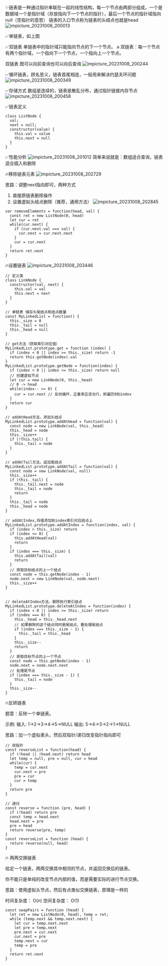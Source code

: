 ✨链表是一种通过指针串联在一起的线性结构，每一个节点由两部分组成，一个是数据域一个是指针域（存放指向下一个节点的指针），最后一个节点的指针域指向null（空指针的意思）
链表的入口节点称为链表的头结点也就是head
![impicture_20231008_200013](https://github.com/JasonLonger/note/assets/50047690/6c13e859-4517-4114-a1d9-45af6f311409)

✅单链表，如上图

✅双链表
单链表中的指针域只能指向节点的下一个节点。
a
双链表：每一个节点有两个指针域，一个指向下一个节点，一个指向上一个节点。

双链表 既可以向前查询也可以向后查询
![impicture_20231008_200244](https://github.com/JasonLonger/note/assets/50047690/825855be-da61-45e6-9cd6-4ba78867df30)

✅循环链表，顾名思义，链表首尾相连，一般用来解决约瑟夫环问题
![impicture_20231008_200349](https://github.com/JasonLonger/note/assets/50047690/ceeafda1-cef2-497a-b667-427ba63f0147)

✅存储方式
数组是连续的，链表是散乱分布，通过指针链接内存节点
![impicture_20231008_200458](https://github.com/JasonLonger/note/assets/50047690/74375c79-8618-43c4-aaf8-3f891668bf06)

✅链表定义
```
class ListNode {
  val;
  next = null;
  constructor(value) {
    this.val = value
    this.next = null
  }
}
```

✅性能分析
![impicture_20231008_201012](https://github.com/JasonLonger/note/assets/50047690/053bf78c-4a45-4ec4-8193-b3e9b8983888)
简单来说就是：数组适合查询，链表适合插入和删除

🔥移除链表元素
![impicture_20231008_202729](https://github.com/JasonLonger/note/assets/50047690/819ef198-0316-4ea1-8351-78f024927f8f)

思路：调整next指向即可，两种方式
1. 直接原链表删除操作
2. 设置虚拟头结点删除（推荐，通用方法）
![impicture_20231008_202845](https://github.com/JasonLonger/note/assets/50047690/ee5cb366-7a74-4f26-a7df-9fa7961ff89a)
```
var removeElements = function(head, val) {
  const ret = new ListNode(0, head)
  let cur = ret
  while(cur.next) {
    if (cur.next.val === val) {
      cur.next = cur.next.next
    }
    cur = cur.next
  }
  return ret.next
}
```

🔥设置链表
![impicture_20231008_203446](https://github.com/JasonLonger/note/assets/50047690/9bf7d67f-ac23-4b4d-bb98-3be8c95f0500)

```
// 定义类
class LinkNode {
  constructor(val, next) {
    this.val = val
    this.next = next
  }
}

// 单链表 储存头尾结点和结点数量
const MyLinkedList = function() {
  this._size = 0
  this._tail = null
  this._head = null
}

// get方法（获取索引对应值）
MyLinkedList.prototype.get = function (index) {
  if (index < 0 || index >= this._size) return -1
  return this.getNode(index).val
}
MyLinkedList.prototype.getNode = function(index) {
  if (index < 0 || index >= this._size) return null
  // 创建虚拟节点
  let cur = new LinkNode(0, this._head)
  // 0 -> head
  while(index-- >= 0) {
    cur = cur.next // 反向循环，正着来应该也行，即遍历0到index
  }
  return cur
}

// addAtHead方法，添加头结点
MyLinkedList.prototype.addAtHead = function(val) {
  const node = new LinkNode(val, this._head)
  this._head = node
  this._size++
  if (!this.tail) {
    this._tail = node
  }
}

// addAtTail方法，追加尾结点
MyLinkedList.prototype.addAtTail = function(val) {
  const node = new LinkNode(val, null)
  this._size++
  if (this._tail) {
    this._tail.next = node
    this._tail = node
    return
  }
  this._tail = node
  this._head = node
}

// addAtIndex,将值添加到index索引对应结点上
MyLinkedList.prototype.addAtIndex = function(index, val) {
  if (index > this._size) return
  if (index <= 0) {
    this.addAtHead(val)
    return
  }
  if (index === this._size) {
    this.addAtTail(val)
    return
  }
  // 获取目标结点的上一个结点
  const node = this.getNode(index - 1)
  node.next = new LinkNode(val, node.next)
  this._size++
}


// deleteAtIndex方法，删除执行索引结点
MyLinkedList.prototype.deleteAtIndex = function(index) {
  if (index < 0 || index >= this._size) return
  if (index === 0) {
    this._head = this._head.next
    // 如果删除的这个结点同时是尾结点，要处理尾结点
    if (index === this._size - 1) {
      this._tail = this._head
    }
    this._size--
    return
  }
  // 获取目标节点的上一个节点
  const node = this.getNode(index - 1)
  node.next = node.next.next
  // 处理尾节点
  if (index === this._size - 1) {
    this._tail = node
  }
  this._size--
}
```

🔥反转链表

题意：反转一个单链表。

示例: 输入: 1->2->3->4->5->NULL 输出: 5->4->3->2->1->NULL

思路：加一个虚拟表头，然后双指针/递归改变指针指向即可


```
// 双指针
const reverseList = function(head) {
  if (!head || !head.next) return head
  let temp = null, pre = null, cur = head
  while(cur) {
    temp = cur.next
    cur.next = pre
    pre = cur
    cur = temp
  }
  return pre
}

// 递归
const reverse = function (pre, head) {
  if (!head) return pre
  const temp = head.next
  head.next = pre
  pre = head
  return reverse(pre, temp)
}
const reverseList = function (head) {
  return reverse(null, head)
}
```

🔥 两两交换链表

给定一个链表，两两交换其中相邻的节点，并返回交换后的链表。

你不能只是单纯的改变节点内部的值，而是需要实际的进行节点交换。

思路：使用虚拟头节点，然后有点类似交换链表，原理是一样的

时间复杂度： O(n)
空间复杂度： O(1)
```
const swapPairs = function (head) {
  let ret = new ListNode(0, head), temp = ret;
  while (temp.next && temp.next.next) {
    let cur = temp.next.next
    let pre = temp.next
    pre.next = cur.next
    cur.next = pre
    temp.next = cur
    temp = pre
  }
  return ret.next
}
```

